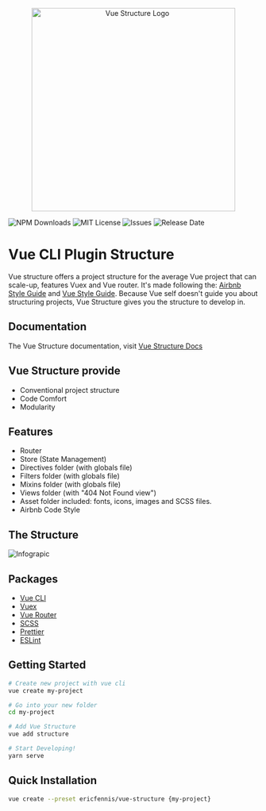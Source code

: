<p align=center><img width="410" src="https://ericfennis.github.io/vue-cli-plugin-structure/logo-text.svg" alt="Vue Structure Logo"></p>

![NPM Downloads](https://img.shields.io/npm/dw/vue-cli-plugin-structure.svg?style=popout)
![MIT License](https://img.shields.io/github/license/ericfennis/vue-cli-plugin-structure.svg?style=popout)
![Issues](https://img.shields.io/github/issues/ericfennis/vue-cli-plugin-structure.svg?style=popout)
![Release Date](https://img.shields.io/github/release-date/ericfennis/vue-cli-plugin-structure.svg?label=Last%20Release&style=popout)

# Vue CLI Plugin Structure

Vue structure offers a project structure for the average Vue project that can scale-up, features Vuex and Vue router. It's made following the: [Airbnb Style Guide](https://github.com/airbnb/javascript) and [Vue Style Guide](https://vuejs.org/v2/style-guide/).
Because Vue self doesn't guide you about structuring projects, Vue Structure gives you the structure to develop in.

## Documentation

The Vue Structure documentation, visit [Vue Structure Docs](https://ericfennis.github.io/vue-cli-plugin-structure/)

## Vue Structure provide

* Conventional project structure
* Code Comfort
* Modularity

## Features

* Router
* Store (State Management)
* Directives folder (with globals file)
* Filters folder (with globals file)
* Mixins folder (with globals file)
* Views folder (with "404 Not Found view")
* Asset folder included: fonts, icons, images and SCSS files.
* Airbnb Code Style

## The Structure

![Infograpic](https://ericfennis.github.io/vue-cli-plugin-structure/infographic.svg)

## Packages

* [Vue CLI](https://cli.vuejs.org/)
* [Vuex](https://github.com/vuejs/vuex)
* [Vue Router](https://github.com/vuejs/vue-router)
* [SCSS](https://github.com/sass/sass)
* [Prettier](https://prettier.io/)
* [ESLint](https://eslint.org/)

## Getting Started

```bash
# Create new project with vue cli
vue create my-project
```

```bash
# Go into your new folder
cd my-project
```

```bash
# Add Vue Structure
vue add structure
```

```bash
# Start Developing!
yarn serve
```

## Quick Installation

```sh
vue create --preset ericfennis/vue-structure {my-project}
```
